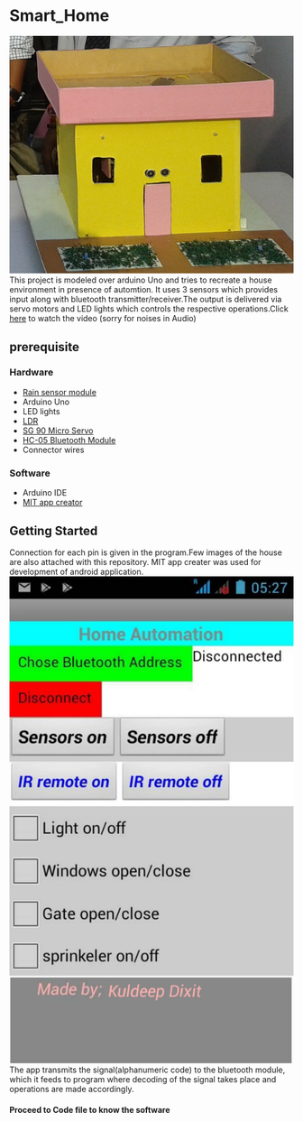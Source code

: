 # Smart_Home
![](https://raw.githubusercontent.com/Kuldeep252/Smart_Home/master/Home1.jpg)This project is modeled over arduino Uno and tries to recreate a house environment in presence of automtion.  It uses 3 sensors which provides input along with bluetooth transmitter/receiver.The output is delivered via servo motors and LED lights which controls the respective operations.Click [here](https://www.youtube.com/watch?v=9MvSyy1kmfc) to watch the video (sorry for noises in Audio)

## prerequisite
 
### Hardware
 *  [Rain sensor module](https://www.amazon.in/Generic-Rain-Sensitive-Sensor-Detection/dp/B00GTJLQSQ?tag=googinhydr18418-21&tag=googinkenshoo-21&ascsubtag=6f770f62-14d1-4016-a1b4-5fcfa200632e)
 *  Arduino Uno
 *  LED lights
 *  [LDR](https://www.amazon.in/LDR-Light-Dependent-Register-resistor/dp/B018LJPI76/ref=sr_1_2?ie=UTF8&qid=1512967276&sr=8-2&keywords=ldr) 
 *  [SG 90 Micro Servo](https://www.amazon.in/TowerPro-SG90-9g-Mini-Servo/dp/B076HP5MY1?tag=googinhydr18418-21&tag=googinkenshoo-21&ascsubtag=6f770f62-14d1-4016-a1b4-5fcfa200632e)
 *  [HC-05 Bluetooth Module](https://www.amazon.in/CENTIoT-Bluetooth-Transceiver-Module-Output/dp/B01LZTZVGQ?tag=googinhydr18418-21&tag=googinkenshoo-21&ascsubtag=6f770f62-14d1-4016-a1b4-5fcfa200632e)
 *  Connector wires
### Software
 *  Arduino IDE
 *  [MIT app creator](http://ai2.appinventor.mit.edu/)


## Getting Started
 Connection for each pin is given in the program.Few images of the house are also attached with this repository.
 MIT app creater was used for development of android application.![](https://raw.githubusercontent.com/Kuldeep252/Smart_Home/master/screenshot.jpg)The app transmits the signal(alphanumeric code) to the bluetooth module,
 which it feeds to program where decoding of the signal takes place and operations are made accordingly.
 
 #### Proceed to Code file to know the software
